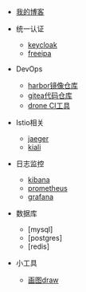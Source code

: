* [我的博客](https://mylog.taozhang.net.cn)

* 统一认证
  * [keycloak](https://keycloak.taozhang.net.cn)
  * [freeipa](https://ipa.taozhang.net.cn)

* DevOps
  * [harbor镜像仓库](https://harbor.taozhang.net.cn)
  * [gitea代码仓库](https://git.taozhang.net.cn)
  * [drone CI工具](https://drone.taozhang.net.cn)

* Istio相关
  * [jaeger](https://jaeger.taozhang.net.cn)
  * [kiali](https://kiali.taozhang.net.cn) 

* 日志监控
  * [kibana](https://kibana.taozhang.net.cn)
  * [prometheus](https://thanos.taozhang.net.cn)
  * [grafana](https://grafana.taozhang.net.cn)

* 数据库
  * [mysql]
  * [postgres]
  * [redis]
  
* 小工具
  * [画图draw](https://draw.taozhang.net.cn)